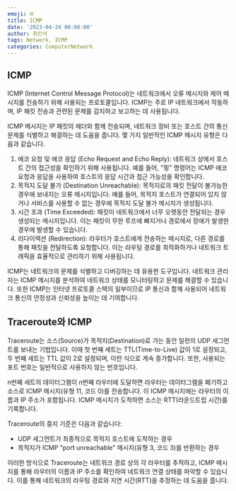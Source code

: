 ```yaml
---
emoji: 🌐
title: ICMP
date: '2023-04-24 00:00:00'
author: 최민석
tags: Network, ICMP
categories: ComputerNetwork
---
```

## ICMP

ICMP (Internet Control Message Protocol)는 네트워크에서 오류 메시지와 제어 메시지를 전송하기 위해 사용되는 프로토콜입니다. ICMP는 주로 IP 네트워크에서 작동하며, IP 패킷 전송과 관련된 문제를 감지하고 보고하는 데 사용됩니다.

ICMP 메시지는 IP 패킷의 헤더와 함께 전송되며, 네트워크 장비 또는 호스트 간의 통신 문제를 식별하고 해결하는 데 도움을 줍니다. 몇 가지 일반적인 ICMP 메시지 유형은 다음과 같습니다.

1. 에코 요청 및 에코 응답 (Echo Request and Echo Reply): 네트워크 상에서 호스트 간의 접근성을 확인하기 위해 사용됩니다. 예를 들어, "핑" 명령어는 ICMP 에코 요청과 응답을 사용하여 호스트의 응답 시간과 접근 가능성을 확인합니다.
2. 목적지 도달 불가 (Destination Unreachable): 목적지로의 패킷 전달이 불가능한 경우에 보내지는 오류 메시지입니다. 예를 들어, 목적지 호스트가 연결되어 있지 않거나 서비스를 사용할 수 없는 경우에 목적지 도달 불가 메시지가 생성됩니다.
3. 시간 초과 (Time Exceeded): 패킷이 네트워크에서 너무 오랫동안 전달되는 경우 생성되는 메시지입니다. 이는 패킷이 무한 루프에 빠지거나 경로에서 장애가 발생한 경우에 발생할 수 있습니다.
4. 리다이렉션 (Redirection): 라우터가 호스트에게 전송하는 메시지로, 다른 경로를 통해 패킷을 전달하도록 요청합니다. 이는 라우팅 경로를 최적화하거나 네트워크 트래픽을 효율적으로 관리하기 위해 사용됩니다.

ICMP는 네트워크의 문제를 식별하고 디버깅하는 데 유용한 도구입니다. 네트워크 관리자는 ICMP 메시지를 분석하여 네트워크 상태를 모니터링하고 문제를 해결할 수 있습니다. 또한 ICMP는 인터넷 프로토콜 스택의 일부이므로 IP 통신과 함께 사용되어 네트워크 통신의 안정성과 신뢰성을 높이는 데 기여합니다.

## Traceroute와 ICMP

Traceroute는 소스(Source)가 목적지(Destination)로 가는 동안 일련의 UDP 세그먼트를 보내는 기법입니다. 이때 첫 번째 세트는 TTL(Time-to-Live) 값이 1로 설정되고, 두 번째 세트는 TTL 값이 2로 설정되며, 이런 식으로 계속 증가합니다. 또한, 사용되는 포트 번호는 일반적으로 사용하지 않는 번호입니다.

n번째 세트의 데이터그램이 n번째 라우터에 도달하면 라우터는 데이터그램을 폐기하고 소스로 ICMP 메시지(유형 11, 코드 0)를 전송합니다. 이 ICMP 메시지에는 라우터의 이름과 IP 주소가 포함됩니다. ICMP 메시지가 도착하면 소스는 RTT(라운드트립 시간)를 기록합니다.

Traceroute의 중지 기준은 다음과 같습니다:

- UDP 세그먼트가 최종적으로 목적지 호스트에 도착하는 경우
- 목적지가 ICMP "port unreachable" 메시지(유형 3, 코드 3)를 반환하는 경우

이러한 방식으로 Traceroute는 네트워크 경로 상의 각 라우터를 추적하고, ICMP 메시지를 통해 라우터의 이름과 IP 주소를 확인하여 네트워크 연결 상태를 파악할 수 있습니다. 이를 통해 네트워크의 라우팅 경로와 지연 시간(RTT)을 추정하는 데 도움을 줍니다.

```toc
```
